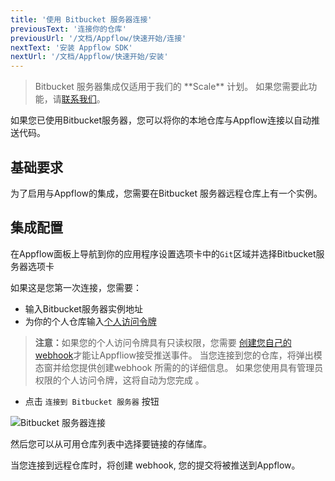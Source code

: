 ```yaml
---
title: '使用 Bitbucket 服务器连接'
previousText: '连接你的仓库'
previousUrl: '/文档/Appflow/快速开始/连接'
nextText: '安装 Appflow SDK'
nextUrl: '/文档/Appflow/快速开始/安装'
---
```


<blockquote>
  <p>Bitbucket 服务器集成仅适用于我们的 **Scale** 计划。
  如果您需要此功能，请<a href="/sales">联系我们</a>。
  </p>
</blockquote>

如果您已使用Bitbucket服务器，您可以将你的本地仓库与Appflow连接以自动推送代码。

## 基础要求

为了启用与Appflow的集成，您需要在Bitbucket 服务器远程仓库上有一个实例。

## 集成配置

在Appflow面板上导航到你的应用程序设置选项卡中的`Git`区域并选择Bitbucket服务器选项卡

如果这是您第一次连接，您需要：

* 输入Bitbucket服务器实例地址
* 为你的个人仓库输入[个人访问令牌](https://confluence.atlassian.com/bitbucketserver/personal-access-tokens-939515499.html)

<blockquote>
  <p>
    <b>注意：</b>如果您的个人访问令牌具有只读权限，您需要 <a href="https://confluence.atlassian.com/bitbucketserver/managing-webhooks-in-bitbucket-server-938025878.html" target="_blank">创建您自己的 webhook</a>才能让Appfliow接受推送事件。 当您连接到您的仓库，将弹出模态窗并给您提供创建webhook 所需的的详细信息。 如果您使用具有管理员权限的个人访问令牌，这将自动为您完成 。
  </p>
</blockquote>

* 点击 `连接到 Bitbucket 服务器` 按钮

![Bitbucket 服务器连接](/docs/v4/assets/img/appflow/bitbucket-server-connect-app.png)

然后您可以从可用仓库列表中选择要链接的存储库。

当您连接到远程仓库时，将创建 webhook, 您的提交将被推送到Appflow。